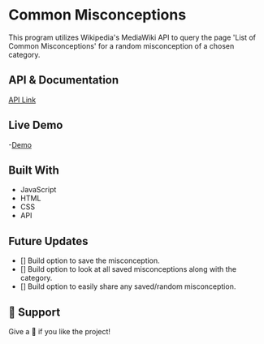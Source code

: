 # Common Misconceptions

This program utilizes Wikipedia's MediaWiki API to query the page 'List of Common Misconceptions' for
a random misconception of a chosen category.

## API & Documentation

[API Link](https://www.mediawiki.org/wiki/API:Main_page)

## Live Demo

-[Demo](https://mrdustinmiller.github.io/wikipedia-api/)

## Built With

- JavaScript
- HTML
- CSS
- API

## Future Updates

- [] Build option to save the misconception.
- [] Build option to look at all saved misconceptions along with the category.
- [] Build option to easily share any saved/random misconception.

## 🤝 Support

Give a 🌟 if you like the project!
